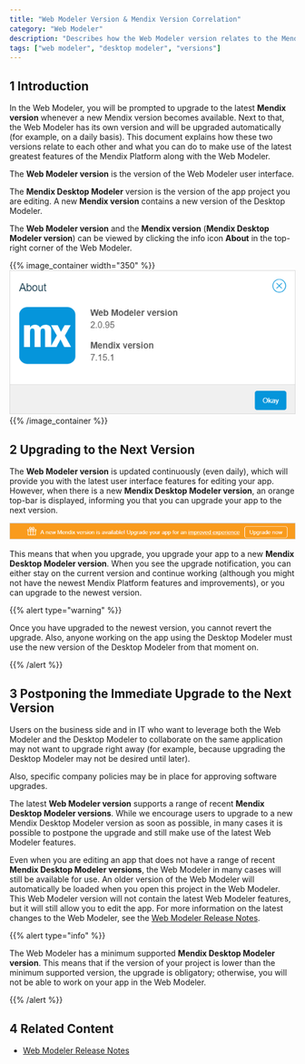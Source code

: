 ```yaml
---
title: "Web Modeler Version & Mendix Version Correlation"
category: "Web Modeler"
description: "Describes how the Web Modeler version relates to the Mendix version."
tags: ["web modeler", "desktop modeler", "versions"]
---
```


## 1 Introduction 

In the Web Modeler, you will be prompted to upgrade to the latest **Mendix version** whenever a new Mendix version becomes available. Next to that, the Web Modeler has its own version and will be upgraded automatically (for example, on a daily basis). This document explains how these two versions relate to each other and what you can do to make use of the latest greatest features of the Mendix Platform along with the Web Modeler.

The **Web Modeler version** is the version of the Web Modeler user interface. 

The **Mendix Desktop Modeler** version is the version of the app project you are editing. A new **Mendix version** contains a new version of the Desktop Modeler.

The **Web Modeler version** and the **Mendix version** (**Mendix Desktop Modeler version**) can be viewed by clicking the info icon **About** in the top-right corner of the Web Modeler.

{{% image_container width="350" %}}![](attachments/versions-wm/wm-about-dialog.png)
{{% /image_container %}}

## 2  Upgrading to the Next Version

The **Web Modeler version** is updated continuously (even daily), which will provide you with the latest user interface features for editing your app. However, when there is a new **Mendix Desktop Modeler version**, an orange top-bar is displayed, informing you that you can upgrade your app to the next version.   

![](attachments/versions-wm/wm-top-bar-upgrade.png)

This means that when you upgrade, you upgrade your app to a new **Mendix Desktop Modeler version**. When you see the upgrade notification, you can either stay on the current version and continue working (although you might not have the newest Mendix Platform features and improvements), or you can upgrade to the newest version. 

{{% alert type="warning" %}} 

Once you have upgraded to the newest version, you cannot revert the upgrade. Also, anyone working on the app using the Desktop Modeler must use the new version of the Desktop Modeler from that moment on. 

{{% /alert %}}    

## 3 Postponing the Immediate Upgrade to the Next Version 

Users on the business side and in IT who want to leverage both the Web Modeler and the Desktop Modeler to collaborate on the same application may not want to upgrade right away (for example, because upgrading the Desktop Modeler may not be desired until later).

Also, specific company policies may be in place for approving software upgrades.

The latest **Web Modeler version** supports a range of recent **Mendix Desktop Modeler versions**. While we encourage users to upgrade to a new Mendix Desktop Modeler version as soon as possible, in many cases it is possible to postpone the upgrade and still make use of the latest Web Modeler features.

Even when you are editing an app that does not have a range of recent **Mendix Desktop Modeler versions**, the Web Modeler in many cases will still be available for use. An older version of the Web Modeler will automatically be loaded when you open this project in the Web Modeler. This Web Modeler version will not contain the latest Web Modeler features, but it will still allow you to edit the app. For more information on the latest changes to the Web Modeler, see the [Web Modeler Release Notes](../../releasenotes/web-modeler).

{{% alert type="info" %}} 

The Web Modeler has a minimum supported **Mendix Desktop Modeler version**. This means that if the version of your project is lower than the minimum supported version, the upgrade is obligatory; otherwise, you will not be able to work on your app in the Web Modeler.  

{{% /alert %}}

## 4 Related Content

* [Web Modeler Release Notes](../../releasenotes/web-modeler)
